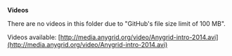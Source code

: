 **Videos**

There are no videos in this folder due to "GitHub's file size limit of 100 MB".

Videos available:
[http://media.anygrid.org/video/Anygrid-intro-2014.avi](http://media.anygrid.org/video/Anygrid-intro-2014.avi)